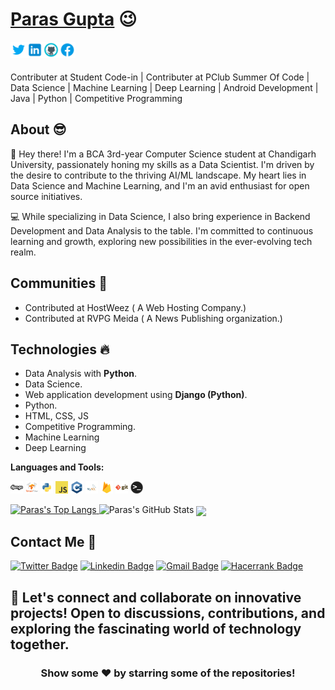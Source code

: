  # <a href="https://www.linkedin.com/in/gupta-paras/">Paras Gupta</a> :wink:
 
 <a href="https://x.com/techyparas">
  <img align="left" alt="Paras's Twitter" width="26px" src="https://raw.githubusercontent.com/CodexParas/CodexParas/d6ef54ba054a81a600d6e97a824f3a353c95ccec/images/icons8-twitter.svg" />
</a>
<a href="https://linkedin.com/in/gupta-paras">
  <img align="left" alt="Paras's Linkdein" width="26px" src="https://raw.githubusercontent.com/CodexParas/CodexParas/3264cd5a8f21f41b788e644b6638ed15ebf559a5/images/icons8-linkedin.svg" />
</a>
<a href="https://github.com/CodexParas">
  <img align="left" alt="Paras's Github" width="26px" src="https://raw.githubusercontent.com/CodexParas/CodexParas/3264cd5a8f21f41b788e644b6638ed15ebf559a5/images/icons8-github.svg" />
</a>
<a href="https://www.facebook.com/techyparas">
  <img align="left" alt="Paras's Facebook" width="26px" src="https://raw.githubusercontent.com/CodexParas/CodexParas/3264cd5a8f21f41b788e644b6638ed15ebf559a5/images/icons8-facebook.svg" />
</a>

<br/>
<br/>

Contributer at Student Code-in | Contributer at PClub Summer Of Code | Data Science | Machine Learning | Deep Learning | Android Development | Java | Python | Competitive Programming

## About :sunglasses:
:wave: Hey there! I'm a BCA 3rd-year Computer Science student at Chandigarh University, passionately honing my skills as a Data Scientist. I'm driven by the desire to contribute to the thriving AI/ML landscape. My heart lies in Data Science and Machine Learning, and I'm an avid enthusiast for open source initiatives.

:computer: While specializing in Data Science, I also bring experience in Backend Development and Data Analysis to the table. I'm committed to continuous learning and growth, exploring new possibilities in the ever-evolving tech realm.

## Communities :dancers:
- Contributed at HostWeez ( A Web Hosting Company.)
- Contributed at RVPG Meida  ( A News Publishing organization.)
<!-- - Campus Ambassador at [HackerEarth](https://www.hackerearth.com/challenges/) -->

## Technologies :fire:
- Data Analysis with **Python**.
- Data Science.
- Web application development using **Django (Python)**.
- Python.
- HTML, CSS, JS
- Competitive Programming.
- Machine Learning
- Deep Learning

**Languages and Tools:**  

<code><img height="20" src="https://raw.githubusercontent.com/CodexParas/CodexParas/4b057982c1d161646b1243c93d5fe3e092134bc9/images/icons8-django.svg"></code>
<code><img height="20" src="https://raw.githubusercontent.com/github/explore/80688e429a7d4ef2fca1e82350fe8e3517d3494d/topics/tensorflow/tensorflow.png"></code>
<code><img height="20" src="https://raw.githubusercontent.com/github/explore/80688e429a7d4ef2fca1e82350fe8e3517d3494d/topics/python/python.png"></code>
<code><img height="20" src="https://raw.githubusercontent.com/github/explore/80688e429a7d4ef2fca1e82350fe8e3517d3494d/topics/javascript/javascript.png"></code>
<code><img height="20" src="https://raw.githubusercontent.com/github/explore/80688e429a7d4ef2fca1e82350fe8e3517d3494d/topics/cpp/cpp.png"></code>
<code><img height="20" src="https://raw.githubusercontent.com/github/explore/80688e429a7d4ef2fca1e82350fe8e3517d3494d/topics/mysql/mysql.png"></code>
<code><img height="20" src="https://raw.githubusercontent.com/github/explore/80688e429a7d4ef2fca1e82350fe8e3517d3494d/topics/firebase/firebase.png"></code>
<code><img height="20" src="https://raw.githubusercontent.com/github/explore/80688e429a7d4ef2fca1e82350fe8e3517d3494d/topics/git/git.png"></code>
<code><img height="20" src="https://raw.githubusercontent.com/github/explore/80688e429a7d4ef2fca1e82350fe8e3517d3494d/topics/terminal/terminal.png"></code>


<a href="https://github.com/CodexParas">
  <img src="https://github-readme-stats.vercel.app/api/top-langs/?username=CodexParas&theme=radical" alt="Paras's Top Langs" />
</a>

<img src="https://github-readme-stats.vercel.app/api?username=CodexParas&&show_icons=true&theme=radical&line_height=27&v=5" alt="Paras's GitHub Stats" />


<a href="https://github.com/CodexParas/django-automated-news">
  <img align="center" src="https://github-readme-stats.vercel.app/api/pin/?username=CodexParas&repo=django-automated-news&theme=radical" />
</a>    


##  Contact Me :speech_balloon:
[![Twitter Badge](https://img.shields.io/badge/-@CodexParas-1ca0f1?style=flat-square&labelColor=1ca0f1&logo=twitter&logoColor=white&link=https://twitter.com/techyparas)](https://twitter.com/techyparas) [![Linkedin Badge](https://img.shields.io/badge/-CodexParas-blue?style=flat-square&logo=Linkedin&logoColor=white&link=https://www.linkedin.com/in/gupta-paras/)](https://www.linkedin.com/in/gupta-paras/) [![Gmail Badge](https://img.shields.io/badge/-parasgupta8sep@gmail.com-c14438?style=flat-square&logo=Gmail&logoColor=white&link=mailto:parasgupta8sep@gmail.com)](mailto:parasgupta8sep@gmail.com) [![Hacerrank Badge](https://img.shields.io/badge/-@CodexParas-32C765?style=flat-square&labelColor=088931&logo=hackerrank&logoColor=white&link=https://www.hackerrank.com/profile/codewithparas)](https://www.hackerrank.com/profile/codewithparas)

## :star2: Let's connect and collaborate on innovative projects! Open to discussions, contributions, and exploring the fascinating world of technology together.

<div align="center">

### Show some ❤️ by starring some of the repositories!

</div>

